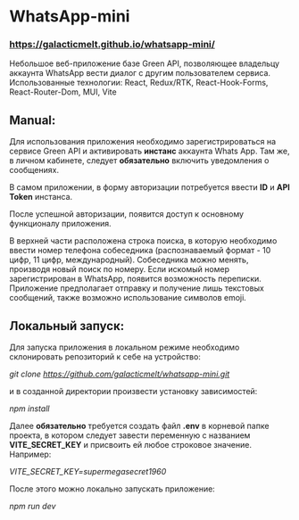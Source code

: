 # WhatsApp-mini
### https://galacticmelt.github.io/whatsapp-mini/

Небольшое веб-приложение базе Green API, позволяющее владельцу аккаунта WhatsApp 
вести диалог с другим пользователем сервиса.
Использованные технологии: React, Redux/RTK, React-Hook-Forms, React-Router-Dom, MUI, Vite

## Manual:
Для использования приложения необходимо зарегистрироваться на сервисе Green API
и активировать **инстанс** аккаунта Whats App. Там же, в личном кабинете, следует 
**обязательно** включить уведомления о сообщениях.

В самом приложении, в форму авторизации потребуется ввести **ID** и **API Token** инстанса.

После успешной авторизации, появится доступ к основному функционалу приложения.

В верхней части расположена строка поиска, в которую необходимо ввести номер телефона 
собеседника (распознаваемый формат - 10 цифр, 11 цифр, международный).
Собеседника можно менять, производя новый поиск по номеру.
Если искомый номер зарегистрирован в WhatsApp, появится возможность переписки.
Приложение предполагает отправку и получение лишь текстовых сообщений, также 
возможно использование символов emoji.

## Локальный запуск:
Для запуска приложения в локальном режиме необходимо склонировать репозиторий
к себе на устройство:

*git clone https://github.com/galacticmelt/whatsapp-mini.git*

и в созданной директории произвести установку зависимостей:

*npm install*

Далее **обязательно** требуется создать файл **.env** в корневой папке проекта,
в котором следует завести переменную с названием **VITE_SECRET_KEY** и присвоить ей
любое строковое значение. Например:

*VITE_SECRET_KEY=supermegasecret1960*

После этого можно локально запускать приложение:

*npm run dev*






